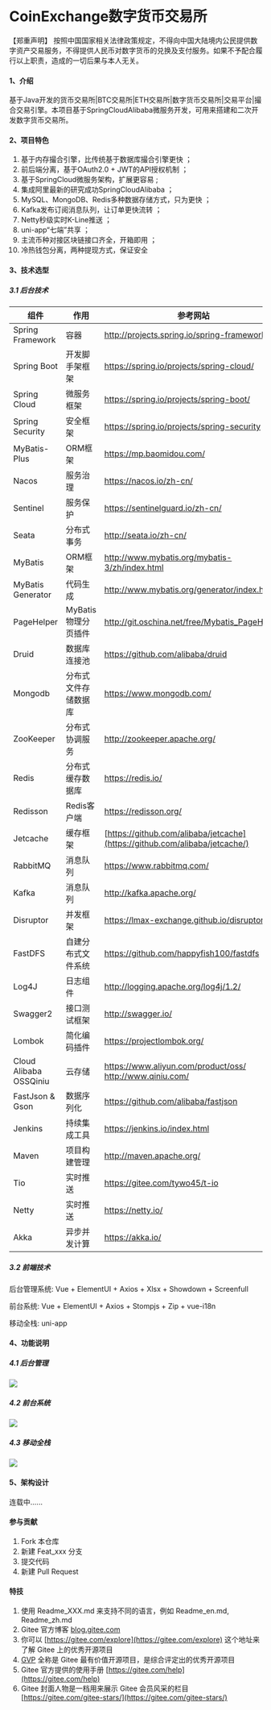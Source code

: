 # CoinExchange数字货币交易所

【郑重声明】
按照中国国家相关法律政策规定，不得向中国大陆境内公民提供数字资产交易服务，不得提供人民币对数字货币的兑换及支付服务。如果不予配合履行以上职责，造成的一切后果与本人无关。

#### 1、介绍
基于Java开发的货币交易所|BTC交易所|ETH交易所|数字货币交易所|交易平台|撮合交易引擎。本项目基于SpringCloudAlibaba微服务开发，可用来搭建和二次开发数字货币交易所。

#### 2、项目特色
1. 基于内存撮合引擎，比传统基于数据库撮合引擎更快 ；
2. 前后端分离，基于OAuth2.0 + JWT的API授权机制 ；
3. 基于SpringCloud微服务架构，扩展更容易 ;
4. 集成阿里最新的研究成功SpringCloudAlibaba ；
5. MySQL、MongoDB、Redis多种数据存储方式，只为更快 ；
6. Kafka发布订阅消息队列，让订单更快流转 ；
7. Netty秒级实时K-Line推送  ；
8. uni-app“七端”共享 ；
9. 主流币种对接区块链接口齐全，开箱即用 ；
10. 冷热钱包分离，两种提现方式，保证安全


#### 3、技术选型

##### 3.1 后台技术

| 组件                   | 作用                 | 参考网站                                                     |
| ---------------------- | -------------------- | ------------------------------------------------------------ |
| Spring Framework       | 容器                 | <http://projects.spring.io/spring-framework/>                |
| Spring Boot            | 开发脚手架框架       | <https://spring.io/projects/spring-cloud/>                   |
| Spring Cloud           | 微服务框架           | <https://spring.io/projects/spring-boot/>                    |
| Spring Security        | 安全框架             | <https://spring.io/projects/spring-security>                 |
| MyBatis-Plus           | ORM框架              | <https://mp.baomidou.com/>                                   |
| Nacos                  | 服务治理             | https://nacos.io/zh-cn/                                      |
| Sentinel               | 服务保护             | https://sentinelguard.io/zh-cn/                              |
| Seata                  | 分布式事务           | http://seata.io/zh-cn/                                       |
| MyBatis                | ORM框架              | <http://www.mybatis.org/mybatis-3/zh/index.html>             |
| MyBatis Generator      | 代码生成             | <http://www.mybatis.org/generator/index.html>                |
| PageHelper             | MyBatis物理分页插件  | <http://git.oschina.net/free/Mybatis_PageHelper>             |
| Druid                  | 数据库连接池         | <https://github.com/alibaba/druid>                           |
| Mongodb                | 分布式文件存储数据库 | <https://www.mongodb.com/>                                   |
| ZooKeeper              | 分布式协调服务       | <http://zookeeper.apache.org/>                               |
| Redis                  | 分布式缓存数据库     | <https://redis.io/>                                          |
| Redisson               | Redis客户端          | <https://redisson.org/>                                      |
| Jetcache               | 缓存框架             | [https://github.com/alibaba/jetcache](https://github.com/alibaba/jetcache/) |
| RabbitMQ               | 消息队列             | <https://www.rabbitmq.com/>                                  |
| Kafka                  | 消息队列             | <http://kafka.apache.org/>                                   |
| Disruptor              | 并发框架             | <https://lmax-exchange.github.io/disruptor/>                 |
| FastDFS                | 自建分布式文件系统   | <https://github.com/happyfish100/fastdfs>                    |
| Log4J                  | 日志组件             | <http://logging.apache.org/log4j/1.2/>                       |
| Swagger2               | 接口测试框架         | <http://swagger.io/>                                         |
| Lombok                 | 简化编码插件         | <https://projectlombok.org/>                                 |
| Cloud Alibaba OSSQiniu | 云存储               | <https://www.aliyun.com/product/oss/> <http://www.qiniu.com/> |
| FastJson & Gson        | 数据序列化           | <https://github.com/alibaba/fastjson>                        |
| Jenkins                | 持续集成工具         | <https://jenkins.io/index.html>                              |
| Maven                  | 项目构建管理         | <http://maven.apache.org/>                                   |
| Tio                    | 实时推送             | <https://gitee.com/tywo45/t-io>                              |
| Netty                  | 实时推送             | https://netty.io/                                            |
| Akka                   | 异步并发计算         | https://akka.io/                                             |

##### 3.2 前端技术

后台管理系统: Vue + ElementUI + Axios + Xlsx + Showdown + Screenfull

前台系统: Vue + ElementUI + Axios + Stompjs + Zip + vue-i18n

移动全栈: uni-app

#### 4、功能说明

##### 4.1 后台管理

![](https://lzj-coin-exchange-images.oss-cn-shenzhen.aliyuncs.com/gitee-coin-exchange/VCTEY73P4IP822%24%5B1_%25HRFD.png)

##### 4.2 前台系统

![](https://lzj-coin-exchange-images.oss-cn-shenzhen.aliyuncs.com/gitee-coin-exchange/PS4SQI%28UO5UTLU%5B%24%606LYCAO.png)

##### 4.3 移动全栈

![](https://lzj-coin-exchange-images.oss-cn-shenzhen.aliyuncs.com/gitee-coin-exchange/QQ%E5%9B%BE%E7%89%8720210320031834.png)



#### 5、架构设计

连载中......

#### 参与贡献

1.  Fork 本仓库
2.  新建 Feat_xxx 分支
3.  提交代码
4.  新建 Pull Request


#### 特技

1.  使用 Readme\_XXX.md 来支持不同的语言，例如 Readme\_en.md, Readme\_zh.md
2.  Gitee 官方博客 [blog.gitee.com](https://blog.gitee.com)
3.  你可以 [https://gitee.com/explore](https://gitee.com/explore) 这个地址来了解 Gitee 上的优秀开源项目
4.  [GVP](https://gitee.com/gvp) 全称是 Gitee 最有价值开源项目，是综合评定出的优秀开源项目
5.  Gitee 官方提供的使用手册 [https://gitee.com/help](https://gitee.com/help)
6.  Gitee 封面人物是一档用来展示 Gitee 会员风采的栏目 [https://gitee.com/gitee-stars/](https://gitee.com/gitee-stars/)

